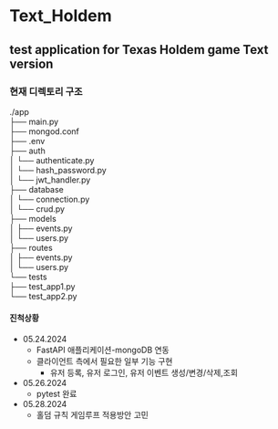 # Text_Holdem


## test application for Texas Holdem game Text version

### 현재 디렉토리 구조

./app  
├── main.py  
├── mongod.conf  
├── .env  
├── auth  
│   └── authenticate.py  
│   └── hash_password.py  
│   └── jwt_handler.py  
├── database  
│   └── connection.py  
│   └── crud.py  
├── models  
│   ├── events.py  
│   └── users.py  
├── routes  
│   ├── events.py  
│   └── users.py  
└── tests  
    ├── test_app1.py  
    └── test_app2.py  
  
#### 진척상황 
- 05.24.2024
  - FastAPI 애플리케이션-mongoDB 연동
  - 클라이언트 측에서 필요한 일부 기능 구현
    - 유저 등록, 유저 로그인, 유저 이벤트 생성/변경/삭제,조회
- 05.26.2024  
  - pytest 완료
- 05.28.2024  
  - 홀덤 규칙 게임루프 적용방안 고민
